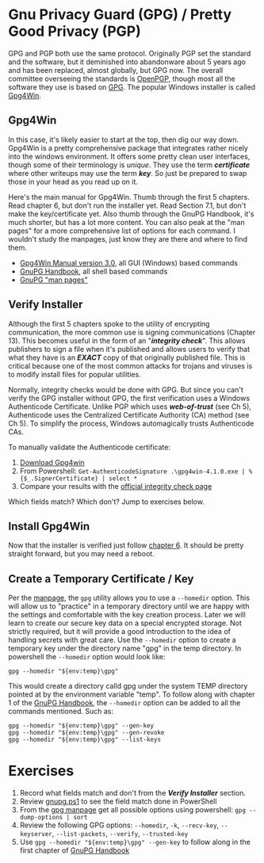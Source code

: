 # Gnu Privacy Guard (GPG) / Pretty Good Privacy (PGP)

GPG and PGP both use the same protocol.  Originally PGP set the standard and the software, but it deminished into abandonware about 5 years ago and has been replaced, almost globally, but GPG now.  The overall committee overseeing the standards is [OpenPGP](https://www.openpgp.org/), though most all the software they use is based on [GPG](https://www.gnupg.org/).  The popular Windows installer is called [Gpg4Win](https://www.gpg4win.org/).

## Gpg4Win

In this case, it's likely easier to start at the top, then dig our way down.  Gpg4Win is a pretty comprehensive package that integrates rather nicely into the windows environment.  It offers some pretty clean user interfaces, though some of their terminology is *unique*.  They use the term ***certificate*** where other writeups may use the term ***key***.  So just be prepared to swap those in your head as you read up on it.

Here's the main manual for Gpg4Win.  Thumb through the first 5 chapters.  Read chapter 6, but don't run the installer yet.  Read Section 7.1, but don't make the key/certificate yet.  Also thumb through the GnuPG Handbook, it's much shorter, but has a lot more content.  You can also peak at the "man pages" for a more comprehensive list of options for each command.  I wouldn't study the manpages, just know they are there and where to find them.

* [Gpg4Win Manual version 3.0](
https://files.gpg4win.org/doc/gpg4win-compendium-en.pdf), all GUI (Windows) based commands
* [GnuPG Handbook](https://www.gnupg.org/gph/en/manual.pdf), all shell based commands
* [GnuPG "man pages"](https://www.gnupg.org/documentation/manpage.html)

## Verify Installer

Although the first 5 chapters spoke to the utility of encrypting communication, the more common use is signing communications (Chapter 13).  This becomes useful in the form of an "***integrity check***".  This allows publishers to sign a file when it's published and allows users to verify that what they have is an ***EXACT*** copy of that originally published file.  This is critical because one of the most common attacks for trojans and viruses is to modify install files for popular utilities.

Normally, integrity checks would be done with GPG.  But since you can't verify the GPG installer without GPG, the first verification uses a Windows Authenticode Certificate.  Unlike PGP which uses ***web-of-trust*** (see Ch 5), Authenticode uses the Centralized Certificate Authority (CA) method (see Ch 5).  To simplify the process, Windows automagically trusts Authenticode CAs.

To manually validate the Authenticode certificate:

1. [Download Gpg4win](https://files.gpg4win.org/gpg4win-4.1.0.exe)
2. From Powershell: `Get-AuthenticodeSignature .\gpg4win-4.1.0.exe | % {$_.SignerCertificate} | select *`
3. Compare your results with the [official integrity check page](https://www.gpg4win.org/package-integrity.html)

Which fields match?  Which don't? Jump to exercises below.

## Install Gpg4Win

Now that the installer is verified just follow [chapter 6](https://files.gpg4win.org/doc/gpg4win-compendium-en.pdf).  It should be pretty straight forward, but you may need a reboot.

## Create a Temporary Certificate / Key

Per the [manpage](https://www.gnupg.org/documentation/manuals/gnupg24/gpg.1.html), the `gpg` utility allows you to use a `--homedir` option.  This will allow us to "practice" in a temporary directory until we are happy with the settings and comfortable with the key creation process.  Later we will learn to create our secure key data on a special encrypted storage.  Not strictly required, but it will provide a good introduction to the idea of handling secrets with great care.  Use the `--homedir` option to create a temporary key under the directory name "gpg" in the temp directory.  In powershell the `--homedir` option would look like:

    gpg --homedir "${env:temp}\gpg"
    
This would create a directory calld gpg under the system TEMP directory pointed at by the environment variable "temp".  To follow along with chapter 1 of the [GnuPG Handbook](https://www.gnupg.org/gph/en/manual.pdf), the `--homedir` option can be added to all the commands mentioned.  Such as:

    gpg --homedir "${env:temp}\gpg" --gen-key
    gpg --homedir "${env:temp}\gpg" --gen-revoke
    gpg --homedir "${env:temp}\gpg" --list-keys

# Exercises

1. Record what fields match and don't from the ***Verify Installer*** section.
2. Review [gnupg.ps1](gnupg.ps1) to see the field match done in PowerShell
2. From the [gpg manpage](https://www.gnupg.org/documentation/manuals/gnupg24/gpg.1.html) get all possible options using powershell: `gpg --dump-options | sort`
3. Review the following GPG options: `--homedir`, `-k`, `--recv-key`, `--keyserver`, `--list-packets`, `--verify`, `--trusted-key`
4. Use `gpg --homedir "${env:temp}\gpg" --gen-key` to follow along in the first chapter of [GnuPG Handbook](https://www.gnupg.org/gph/en/manual.pdf)
